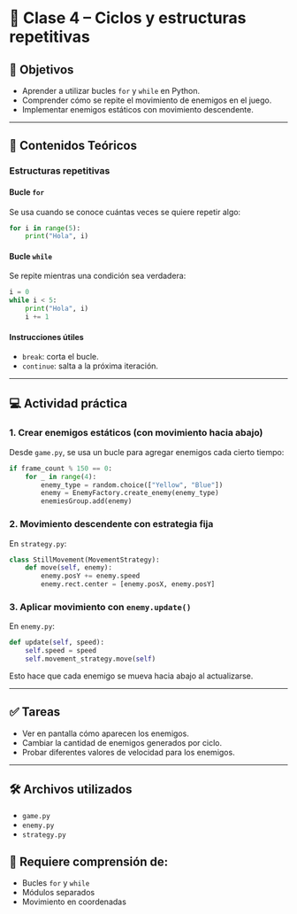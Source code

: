 
# 📘 Clase 4 – Ciclos y estructuras repetitivas

## 🎯 Objetivos
- Aprender a utilizar bucles `for` y `while` en Python.
- Comprender cómo se repite el movimiento de enemigos en el juego.
- Implementar enemigos estáticos con movimiento descendente.

---

## 🧠 Contenidos Teóricos

### Estructuras repetitivas

#### Bucle `for`
Se usa cuando se conoce cuántas veces se quiere repetir algo:

```python
for i in range(5):
    print("Hola", i)
```

#### Bucle `while`
Se repite mientras una condición sea verdadera:

```python
i = 0
while i < 5:
    print("Hola", i)
    i += 1
```

#### Instrucciones útiles
- `break`: corta el bucle.
- `continue`: salta a la próxima iteración.

---

## 💻 Actividad práctica

### 1. Crear enemigos estáticos (con movimiento hacia abajo)

Desde `game.py`, se usa un bucle para agregar enemigos cada cierto tiempo:

```python
if frame_count % 150 == 0:
    for _ in range(4):
        enemy_type = random.choice(["Yellow", "Blue"])
        enemy = EnemyFactory.create_enemy(enemy_type)
        enemiesGroup.add(enemy)
```

### 2. Movimiento descendente con estrategia fija

En `strategy.py`:

```python
class StillMovement(MovementStrategy):
    def move(self, enemy):
        enemy.posY += enemy.speed
        enemy.rect.center = [enemy.posX, enemy.posY]
```

### 3. Aplicar movimiento con `enemy.update()`

En `enemy.py`:

```python
def update(self, speed):
    self.speed = speed
    self.movement_strategy.move(self)
```

Esto hace que cada enemigo se mueva hacia abajo al actualizarse.

---

## ✅ Tareas

- Ver en pantalla cómo aparecen los enemigos.
- Cambiar la cantidad de enemigos generados por ciclo.
- Probar diferentes valores de velocidad para los enemigos.

---

## 🛠 Archivos utilizados
- `game.py`
- `enemy.py`
- `strategy.py`

## 🧩 Requiere comprensión de:
- Bucles `for` y `while`
- Módulos separados
- Movimiento en coordenadas
